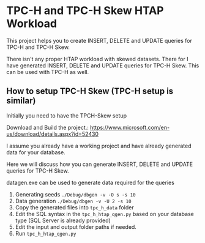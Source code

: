 # TPC-H and TPC-H Skew HTAP Workload
This project helps you to create INSERT, DELETE and UPDATE queries for TPC-H and TPC-H Skew.

There isn't any proper HTAP workload with skewed datasets. There for I have generated INSERT, DELETE and UPDATE queries for TPC-H Skew. This can be used with TPC-H as well.

## How to setup TPC-H Skew (TPC-H setup is similar)

Initially you need to have the TPCH-Skew setup 

Download and Build the project.: https://www.microsoft.com/en-us/download/details.aspx?id=52430

I assume you already have a working project and have already generated data for your database.

Here we will discuss how you can generate INSERT, DELETE and UPDATE queries for TPC-H Skew.

datagen.exe can be used to generate data required for the queries

1. Generating seeds
`./Debug/dbgen -v -O s -s 10`
2. Data generation
`./Debug/dbgen -v -U 2 -s 10`
3. Copy the generated files into `tpc_h_data` folder
4. Edit the SQL syntax in the `tpc_h_htap_qgen.py` based on your database type (SQL Server is already provided)
5. Edit the input and output folder paths if needed.
6. Run `tpc_h_htap_qgen.py` 

